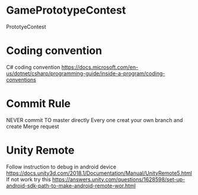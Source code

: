 # GamePrototypeContest
PrototyeContest

# Coding convention
C# coding convention
https://docs.microsoft.com/en-us/dotnet/csharp/programming-guide/inside-a-program/coding-conventions 

# Commit Rule
NEVER commit TO master directly
Every one creat your own branch and create Merge request

# Unity Remote
Follow instruction to debug in android device
https://docs.unity3d.com/2018.1/Documentation/Manual/UnityRemote5.html
If not work try this
https://answers.unity.com/questions/1628598/set-up-android-sdk-path-to-make-android-remote-wor.html
